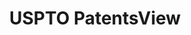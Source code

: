 ---
layout: default
bigquery: https://console.cloud.google.com/bigquery?p=patents-public-data&d=patentsview&page=dataset
citation: Attribution should be given to PatentsView for use, distribution, or derivative
  works.
code: https://github.com/CSSIP-AIR/PatentsView-Code-Snippets/
contributors: USPTO
cost: None
description: 'PatentsView includes US patent data including raw data (summaries, applications,
  pregrant applications), disambugations of inventors and assignees, and inventor
  gender estimates.  Also foreign priority data, # of figures and sheets, and government
  interest statements.'
documentation: https://patentsview.org/query/builder-faqs
last_edit: 04/11/2022, 03:19:25
location: https://patentsview.org/
maintained_by: USPTO
record_creation_timestamp: 12/2/2020 17:20:46
schema_fields:
- num_claims
- title
- classification_data_source
- location_id
- disamb_assignee_id_20191008
- exemplary
- disamb_inventor_id_20181127
- rawinventor_id
- group_id
- name_first
- num
- disamb_inventor_id_20200331
- fname
- disamb_inventor_id_20190820
- field_title
- main_group
- disamb_assignee_id_20190312
- length
- patent_id
- dependent
- longitude
- term_disclaimer
- country_transformed
- f371_date
- classification_value
- group
- name
- level_two
- sector_title
- disamb_inventor_id_20191008
- disamb_assignee_id_20191231
- section
- action_date
- status
- reldocno
- application_id
- term_grant
- level_one
- disamb_assignee_id_20200331
- num_sheets
- ipc_version_indicator
- country
- latlong
- subclass
- sequence
- subgroup
- term_extension
- field_id
- gi_statement
- city
- disamb_inventor_id_20171003
- rawlocation_id
- subcategory_id
- subgroup_id
- filename
- latin_name
- disamb_assignee_id_20190820
- county
- contract_award_number
- type
- symbol_position
- disamb_inventor_id_20191231
- assignee_id
- rawassignee_id
- number
- section_id
- county_fips
- id
- series_code
- disclaimer_date
- rule_47
- mainclass_id
- subsection_id
- withdrawn
- kind
- lname
- disamb_inventor_id_20201229
- organization_id
- category
- disamb_inventor_id_20170808
- f102_date
- disamb_inventor_id_20190312
- publication_number
- abstract
- latitude
- designation
- male
- num_figures
- attribution_status
- lawyer_id
- uuid
- male_flag
- organization
- variety
- doctype
- state
- ipc_class
- applicant_type
- subclass_id
- _371_date
- classification_status
- text
- name_last
- category_id
- citation_id
- disamb_assignee_id_20200929
- disamb_assignee_id_20200630
- disamb_assignee_id_20181127
- disamb_inventor_id_20200630
- inventor_id
- rel_id
- disamb_inventor_id_20170307
- lapse_of_patent
- relkind
- level_three
- date
- disamb_inventor_id_20171226
- deceased
- classification_level
- state_fips
- doc_type
- _102_date
- role
- disamb_inventor_id_20180528
- disamb_inventor_id_20200929
shortname: patentsview
tags:
- disambiguation
- United States
- gender
terms_of_use: Creative Commons Attribution 4.0 International License.
timeframe: 1963-1999
title: USPTO PatentsView
uuid: cf1780b1-e265-4e49-8d1d-83b9cfe0fd9a
---